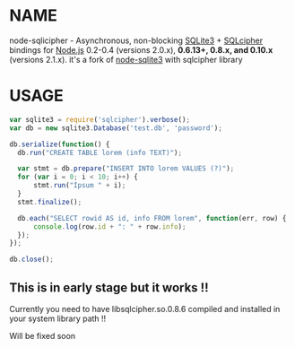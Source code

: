 # NAME

node-sqlicipher - Asynchronous, non-blocking [SQLite3](http://www.sqlite.org/) + [SQLcipher](http://sqlcipher.net//) bindings for [Node.js](http://nodejs.org/) 0.2-0.4 (versions 2.0.x), **0.6.13+, 0.8.x, and 0.10.x** (versions 2.1.x). it's a fork of [node-sqlite3](https://github.com/mapbox/node-sqlite3) with sqlcipher library 


# USAGE

``` js
var sqlite3 = require('sqlcipher').verbose();
var db = new sqlite3.Database('test.db', 'password');

db.serialize(function() {
  db.run("CREATE TABLE lorem (info TEXT)");

  var stmt = db.prepare("INSERT INTO lorem VALUES (?)");
  for (var i = 0; i < 10; i++) {
      stmt.run("Ipsum " + i);
  }
  stmt.finalize();

  db.each("SELECT rowid AS id, info FROM lorem", function(err, row) {
      console.log(row.id + ": " + row.info);
  });
});

db.close();
```

This is in early stage but it works !!
-------------------------------------

Currently you need to have libsqlcipher.so.0.8.6 compiled and installed in your system library path !!

Will be fixed soon


